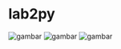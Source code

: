 # lab2py
![gambar](screenshotss/piton1.png)
![gambar](screenshotss/piton2.png)
![gambar](screenshotss/piton3.png)

